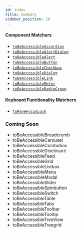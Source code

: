 ```yaml
---
id: index
title: Summary
sidebar_position: 10
---
```


#### Component Matchers

- [`toBeAccessibleAccordion`](/matchers/accordion)
- [`toBeAccessibleAlertDialog`](/matchers/alertdialog)
- [`toBeAccessibleAlert`](/matchers/alert)
- [`toBeAccessibleButton`](/matchers/button)
- [`toBeAccessibleCheckbox`](/matchers/checkbox)
- [`toBeAccessibleDialog`](/matchers/dialog)
- [`toBeAccessibleLink`](/matchers/link)
- [`toBeAccessibleMeter`](/matchers/meter)
- [`toBeAccessibleRadioGroup`](/matchers/radiogroup)

#### Keyboard Functionality Matchers

- [`toHaveFocusLock`](/matchers/focuslock)

### Coming Soon

- toBeAccessibleBreadcrumb
- toBeAccessibleCarousel
- toBeAccessibleCombobox
- toBeAccessibleDisclosure
- toBeAccessibleFeed
- toBeAccessibleGrid
- toBeAccessibleListbox
- toBeAccessibleMenu
- toBeAccessibleModal
- toBeAccessibleSlider
- toBeAccessibleSpinbutton
- toBeAccessibleSwitch
- toBeAccessibleTable
- toBeAccessibleTabs
- toBeAccessibleToolbar
- toBeAccessibleTooltip
- toBeAccessibleTreeView
- toBeAccessibleTreegrid

